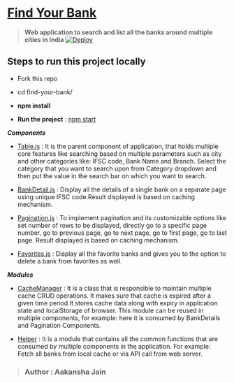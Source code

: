 # [Find Your Bank](https)

> **Web application to search and list all the banks around multiple cities in India**
> [![Deploy](https://www.herokucdn.com/deploy/button.png)](https://find-your-bank-aj.herokuapp.com/)

## Steps to run this project locally

- Fork this repo

- cd find-your-bank/

- **npm install**

- **Run the project** : [npm start](http://localhost:3000/)

_**Components**_

- [Table.js](https://github.com/Aakansha99/FindYourBank/blob/main/src/Components/Table.js) : It is the parent component of application, that holds multiple core features like searching based on multiple parameters such as city and other categories like: IFSC code, Bank Name and Branch. Select the category that you want to search upon from Category dropdown and then put the value in the search bar on which you want to search.

- [BankDetail.js](https://github.com/Aakansha99/FindYourBank/blob/main/src/Components/BankDetail.js) : Display all the details of a single bank on a separate page using unique IFSC code.Result displayed is based on caching mechanism.

- [Pagination.js](https://github.com/Aakansha99/FindYourBank/blob/main/src/Components/Pagination.js) : To implement pagination and its customizable options like set number of rows to be displayed, directly go to a specific page number, go to previous page, go to next page, go to first page, go to last page. Result displayed is based on caching mechanism.

- [Favorites.js](https://github.com/Aakansha99/FindYourBank/blob/main/src/Components/Favorites.js) : Display all the favorite banks and gives you to the option to delete a bank from favorites as well.

_**Modules**_

- [CacheManager](https://github.com/Aakansha99/FindYourBank/blob/main/src/CacheManager.js) : It is a class that is responsible to maintain multiple cache CRUD operations. It makes sure that cache is expired after a given time period.It stores cache data along with expiry in application state and localStorage of browser. This module can be reused in multiple components, for example: here it is consumed by BankDetails and Pagination Components.

- [Helper](https://github.com/Aakansha99/FindYourBank/blob/main/src/Helper.js) : It is a module that contains all the common functions that are consumed by multiple components in the application. For example: Fetch all banks from local cache or via API call from web server.



> ### Author : Aakansha Jain

